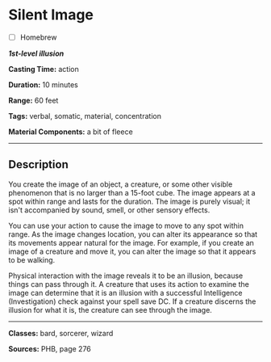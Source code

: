 # Silent Image

- [ ] Homebrew

***1st-level illusion***

**Casting Time:** action

**Duration:** 10 minutes

**Range:** 60 feet

**Tags:** verbal, somatic, material, concentration

**Material Components:** a bit of fleece

---

## Description
You create the image of an object, a creature, or some other visible phenomenon that is no larger than a 15-foot cube. The image appears at a spot within range and lasts for the duration. The image is purely visual; it isn't accompanied by sound, smell, or other sensory effects.

You can use your action to cause the image to move to any spot within range. As the image changes location, you can alter its appearance so that its movements appear natural for the image. For example, if you create an image of a creature and move it, you can alter the image so that it appears to be walking.

Physical interaction with the image reveals it to be an illusion, because things can pass through it. A creature that uses its action to examine the image can determine that it is an illusion with a successful Intelligence (Investigation) check against your spell save DC. If a creature discerns the illusion for what it is, the creature can see through the image.

---

**Classes:** bard, sorcerer, wizard

**Sources:** PHB, page 276
